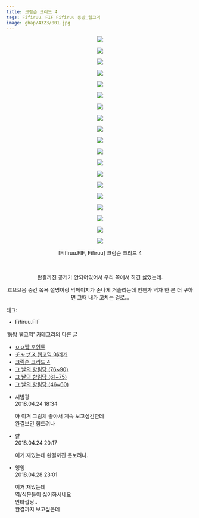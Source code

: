 ```yaml
---
title: 크림슨 크리드 4
tags: Fifiruu．FIF Fifiruu 동방_웹코믹
image: ghap/4323/001.jpg
---
```

<div class="article">
<p style="text-align: center; clear: none; float: none;"><img src="{{ site.nasurl }}/ghap/4323/001.jpg"/></p>
<p style="text-align: center; clear: none; float: none;"><img src="{{ site.nasurl }}/ghap/4323/002.jpg"/></p>
<p style="text-align: center; clear: none; float: none;"><img src="{{ site.nasurl }}/ghap/4323/003.jpg"/></p>
<p style="text-align: center; clear: none; float: none;"><img src="{{ site.nasurl }}/ghap/4323/004.jpg"/></p>
<p style="text-align: center; clear: none; float: none;"><img src="{{ site.nasurl }}/ghap/4323/005.jpg"/></p>
<p style="text-align: center; clear: none; float: none;"><img src="{{ site.nasurl }}/ghap/4323/006.jpg"/></p>
<p style="text-align: center; clear: none; float: none;"><img src="{{ site.nasurl }}/ghap/4323/007.jpg"/></p>
<p style="text-align: center; clear: none; float: none;"><img src="{{ site.nasurl }}/ghap/4323/008.jpg"/></p>
<p style="text-align: center; clear: none; float: none;"><img src="{{ site.nasurl }}/ghap/4323/009.jpg"/></p>
<p style="text-align: center; clear: none; float: none;"><img src="{{ site.nasurl }}/ghap/4323/010.jpg"/></p>
<p style="text-align: center; clear: none; float: none;"><img src="{{ site.nasurl }}/ghap/4323/011.jpg"/></p>
<p style="text-align: center; clear: none; float: none;"><img src="{{ site.nasurl }}/ghap/4323/012.jpg"/></p>
<p style="text-align: center; clear: none; float: none;"><img src="{{ site.nasurl }}/ghap/4323/013.jpg"/></p>
<p style="text-align: center; clear: none; float: none;"><img src="{{ site.nasurl }}/ghap/4323/014.jpg"/></p>
<p style="text-align: center; clear: none; float: none;"><img src="{{ site.nasurl }}/ghap/4323/015.jpg"/></p>
<p style="text-align: center; clear: none; float: none;"><img src="{{ site.nasurl }}/ghap/4323/016.jpg"/></p>
<p style="text-align: center; clear: none; float: none;"><img src="{{ site.nasurl }}/ghap/4323/017.jpg"/></p>
<p style="text-align: center; clear: none; float: none;"><img src="{{ site.nasurl }}/ghap/4323/018.jpg"/></p>
<p style="text-align: center; clear: none; float: none;"><img src="{{ site.nasurl }}/ghap/4323/019.jpg"/></p>
<p style="text-align: center; clear: none; float: none;">[Fifiruu.FIF, Fifiruu] 크림슨 크리드 4</p>
<p style="text-align: center; clear: none; float: none;"><br/></p>
<p style="text-align: center; clear: none; float: none;">완결까진 공개가 안되어있어서 우리 쪽에서 하긴 싫었는데.</p>
<p style="text-align: center; clear: none; float: none;">흐으으음 중간 목욕 설명이랑 막페이지가 존나게 거슬리는데 언젠가 역자 한 분 더 구하면 그때 내가 고치는 걸로...</p>
</div><div class="tagTrail">
<p>태그: </p>
<ul>
<li>Fifiruu.FIF</li>
</ul>
</div><div class="another">
<p>'동방 웹코믹' 카테고리의 다른 글</p>
<ul>
<li><a href="/2018-04-24-ghap_4327">ㅇㅇ쨩 포인트</a></li>
<li><a href="/2018-04-24-ghap_4325">チャプス 웹코믹 여러개</a></li>
<li><a href="/2018-04-24-ghap_4323">크림슨 크리드 4</a></li>
<li><a href="/2018-04-20-ghap_4318">그 날의 향림당 (76~90)</a></li>
<li><a href="/2018-04-20-ghap_4317">그 날의 향림당 (61~75)</a></li>
<li><a href="/2018-04-20-ghap_4316">그 날의 향림당 (46~60)</a></li>
</ul>
</div><div class="cb_module cb_fluid">
<div class="cb_wrt cb_profile">
<div class="comment">
<ul>
<li class="cb_thumb_off" id="comment15244518">
<div class="cb_comment_area">
<div class="cb_info_area">
<div class="cb_section">
<span class="cb_nick_name">시밤쾅</span>
</div>
<div class="cb_section">
<span class="cb_date">2018.04.24 18:34 </span>
</div>
</div>
<div class="cb_dsc_comment">
<p class="cb_dsc">
											아 이거 그림체 좋아서 계속 보고싶긴한데 <br/>
완결보긴 힘드려나
										</p>
</div>
</div></li>
<li class="cb_thumb_off" id="comment15244551">
<div class="cb_comment_area">
<div class="cb_info_area">
<div class="cb_section">
<span class="cb_nick_name">랄</span>
</div>
<div class="cb_section">
<span class="cb_date">2018.04.24 20:17 </span>
</div>
</div>
<div class="cb_dsc_comment">
<p class="cb_dsc">
											이거 재밌는데 완결까진 못보려나.
										</p>
</div>
</div></li>
<li class="cb_thumb_off" id="comment15246762">
<div class="cb_comment_area">
<div class="cb_info_area">
<div class="cb_section">
<span class="cb_nick_name">잉잉</span>
</div>
<div class="cb_section">
<span class="cb_date">2018.04.28 23:01 </span>
</div>
</div>
<div class="cb_dsc_comment">
<p class="cb_dsc">
											이거 재밌는데<br/>
역/식분들이 싫어하시네요<br/>
안타깝당..<br/>
완결까지 보고싶은데
										</p>
</div>
</div></li>
</ul>
</div>
</div><!-- commentList close -->
</div>
